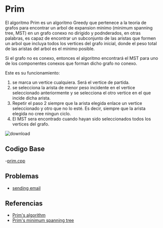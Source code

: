 # Prim

El algoritmo Prim es un algoritmo Greedy que pertenece a la teoria de grafos para encontrar un arbol de expansion minimo (minimum spanning tree, MST) en un grafo conexo no dirigido y podnderados, en otras palabras, es capaz de encontrar un subconjunto de las aristas que formen un arbol que incluya todos los vertices del grafo inicial, donde el peso total de las aristas del arbol es el minimo posible.

Si el grafo no es conexo, entonces el algoritmo encontrará el MST para uno de los componentes conexos que forman dicho grafo no conexo.

Este es su funcionamiento:
1. se marca un vertice cualquiera. Será el vertice de partida.
2. se selecciona la arista de menor peso incidente en el vertice seleccionado anteriormente y se selecciona el otro vertice en el que incide dicha arista.
3. Repetir el paso 2 siempre que la arista elegida enlace un vertice seleccionado y otro que no lo esté. Es decir, siempre que la arista elegida no cree ningun ciclo.
4. El MST sera encontrado cuando hayan sido seleccionados todos los vertices del grafo.

![download](https://user-images.githubusercontent.com/101950765/197363058-cf08f1b8-527f-4729-8ff2-56ae229f0883.png)

## Codigo Base
-[prim.cpp](https://github.com/dylanjitt/Algoritmica/blob/main/contenido/teoria_de_grafos/prim/prim.cpp)

## Problemas
- [sending email](https://onlinejudge.org/index.php?option=com_onlinejudge&Itemid=8&page=show_problem&problem=1927)

## Referencias
- [Prim's algorithm](https://en.wikipedia.org/wiki/Prim%27s_algorithm)
- [Prim's minimum spanning tree](https://www.geeksforgeeks.org/prims-minimum-spanning-tree-mst-greedy-algo-5/)
